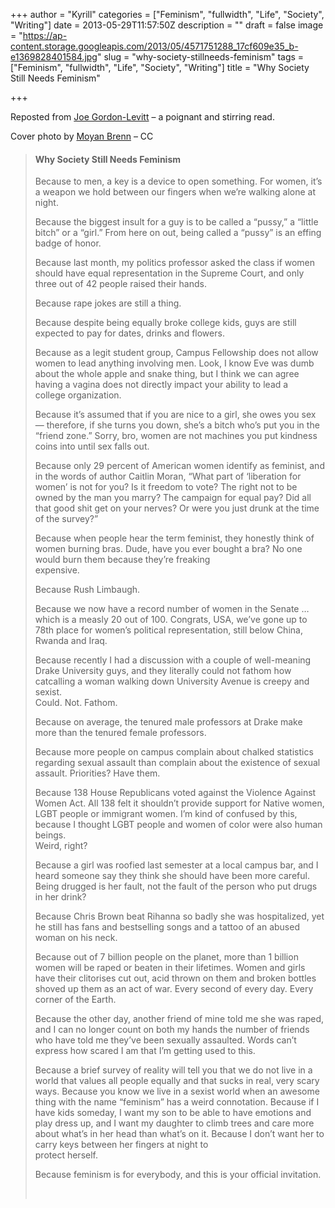 +++
author = "Kyrill"
categories = ["Feminism", "fullwidth", "Life", "Society", "Writing"]
date = 2013-05-29T11:57:50Z
description = ""
draft = false
image = "https://ap-content.storage.googleapis.com/2013/05/4571751288_17cf609e35_b-e1369828401584.jpg"
slug = "why-society-stillneeds-feminism"
tags = ["Feminism", "fullwidth", "Life", "Society", "Writing"]
title = "Why Society Still Needs Feminism"

+++


Reposted from [Joe Gordon-Levitt](http://hitrecordjoe.tumblr.com/post/51568388181/why-society-still-needs-feminism-because-to-men) – a poignant and stirring read.

Cover photo by [Moyan Brenn](http://www.flickr.com/photos/aigle_dore/4571751288/) – CC

> #### Why Society Still Needs Feminism
> 
> Because to men, a key is a device to open something. For women, it’s a weapon we hold between our fingers when we’re walking alone at night.
> 
> Because the biggest insult for a guy is to be called a “pussy,” a “little bitch” or a “girl.” From here on out, being called a “pussy” is an effing badge of honor.
> 
> Because last month, my politics professor asked the class if women should have equal representation in the Supreme Court, and only three out of 42 people raised their hands.
> 
> Because rape jokes are still a thing.
> 
> Because despite being equally broke college kids, guys are still expected to pay for dates, drinks and flowers.
> 
> Because as a legit student group, Campus Fellowship does not allow women to lead anything involving men. Look, I know Eve was dumb about the whole apple and snake thing, but I think we can agree having a vagina does not directly impact your ability to lead a  
>  college organization.
> 
> Because it’s assumed that if you are nice to a girl, she owes you sex — therefore, if she turns you down, she’s a bitch who’s put you in the “friend zone.” Sorry, bro, women are not machines you put kindness coins into until sex falls out.
> 
> Because only 29 percent of American women identify as feminist, and in the words of author Caitlin Moran, “What part of ‘liberation for women’ is not for you? Is it freedom to vote? The right not to be owned by the man you marry? The campaign for equal pay? Did all that good shit get on your nerves? Or were you just drunk at the time  
>  of the survey?”
> 
> Because when people hear the term feminist, they honestly think of women burning bras. Dude, have you ever bought a bra? No one would burn them because they’re freaking  
>  expensive.
> 
> Because Rush Limbaugh.
> 
> Because we now have a record number of women in the Senate … which is a measly 20 out of 100. Congrats, USA, we’ve gone up to 78th place for women’s political representation, still below China, Rwanda and Iraq.
> 
> Because recently I had a discussion with a couple of well-meaning Drake University guys, and they literally could not fathom how catcalling a woman walking down University Avenue is creepy and sexist.  
>  Could. Not. Fathom.
> 
> Because on average, the tenured male professors at Drake make more than the tenured female professors.
> 
> Because more people on campus complain about chalked statistics regarding sexual assault than complain about the existence of sexual assault. Priorities? Have them.
> 
> Because 138 House Republicans voted against the Violence Against Women Act. All 138 felt it shouldn’t provide support for Native women, LGBT people or immigrant women. I’m kind of confused by this, because I thought LGBT people and women of color were also human beings.  
>  Weird, right?
> 
> Because a girl was roofied last semester at a local campus bar, and I heard someone say they think she should have been more careful. Being drugged is her fault, not the fault of the person who put drugs in her drink?
> 
> Because Chris Brown beat Rihanna so badly she was hospitalized, yet he still has fans and bestselling songs and a tattoo of an abused woman on his neck.
> 
> Because out of 7 billion people on the planet, more than 1 billion women will be raped or beaten in their lifetimes. Women and girls have their clitorises cut out, acid thrown on them and broken bottles shoved up them as an act of war. Every second of every day. Every corner of the Earth.
> 
> Because the other day, another friend of mine told me she was raped, and I can no longer count on both my hands the number of friends who have told me they’ve been sexually assaulted. Words can’t express how scared I am that I’m getting used to this.
> 
> Because a brief survey of reality will tell you that we do not live in a world that values all people equally and that sucks in real, very scary ways. Because you know we live in a sexist world when an awesome thing with the name “feminism” has a weird connotation. Because if I have kids someday, I want my son to be able to have emotions and play dress up, and I want my daughter to climb trees and care more about what’s in her head than what’s on it. Because I don’t want her to carry keys between her fingers at night to  
>  protect herself.
> 
> Because feminism is for everybody, and this is your official invitation.
> 
>  


